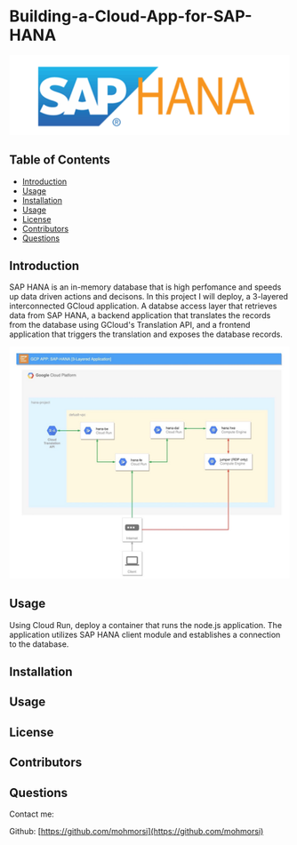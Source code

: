 # Building-a-Cloud-App-for-SAP-HANA

![project image](./img/SAPHANA.png)

## Table of Contents
* [Introduction](#introduction)
* [Usage](#usage)
* [Installation](#installation)
* [Usage](#usage)
* [License](#license)
* [Contributors](#contributors)
* [Questions](#questions)

## Introduction
SAP HANA is an in-memory database that is high perfomance and speeds up data driven actions and decisons. In this project I will deploy, a 3-layered interconnected GCloud application. A databse access layer that retrieves data from SAP HANA, a backend application that translates the records from the database using GCloud's Translation API, and a frontend application that triggers the translation and exposes the database records.

![app structure](./img/gcp_1.jpg)

## Usage
Using Cloud Run, deploy a container that runs the node.js application. The application utilizes SAP HANA client module and establishes a connection to the database. 

## Installation

## Usage

## License

## Contributors

## Questions
Contact me:

Github: [https://github.com/mohmorsi](https://github.com/mohmorsi)




